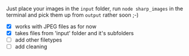 Just place your images in the `input` folder, run `node sharp_images` in the terminal and pick them up from `output` rather soon ;-)

- [x] works with JPEG files as for now
- [x] takes files from 'input' folder and it's subfolders
- [ ] add other filetypes
- [ ] add cleaning